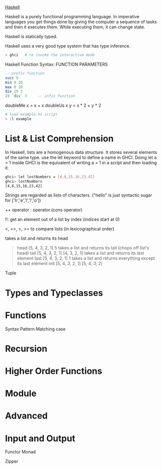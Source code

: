 
[Haskell](http://learnyouahaskell.com/chapters)

Haskell is a purely functional programming language. 
In imperative languages you get things done by giving the computer a sequence of tasks and then it executes them. While executing them, it can change state.

Haskell is statically typed.

Haskell uses a very good type system that has type inference.

```bash
> ghci   # to invoke the interactive mode

```
Haskell Function Syntax: FUNCTION PARAMETERS
```haskell
-- prefix function
succ 9
min 9 10
max 9 10
div 19 3
19 `div` 3     -- infix function
```

doubleMe x = x + x
doubleUs x y = x * 2 + y * 2

```bash
# load example.hs script
> :l example
```

# List & List Comprehension

In Haskell, lists are a homogenous data structure. It stores several elements of the same type. 
use the let keyword to define a name in GHCI. 
Doing let a = 1 inside GHCI is the equivalent of writing a = 1 in a script and then loading it.
```bash
ghci> let lostNumbers = [4,8,15,16,23,42]  
ghci> lostNumbers  
[4,8,15,16,23,42]  
```

Strings are regarded as lists of characters. ("hello" is just syntactic sugar for ['h','e','l','l','o'])

++ operator
: operator (cons operator)

!!: get an element out of a list by index (indices start at 0)

<, <=, >, >= to compare lists (in lexicographical order)

takes a list and returns its head
> head [5, 4, 3, 2, 1]
5 
takes a list and returns its tail (chops off list's head)
> tail [5, 4, 3, 2, 1]
[4, 3, 2, 1]
takes a list and returns its last element
> last [5, 4, 3, 2, 1]
1
takes a list and returns everything except its last element
> init [5, 4, 3, 2, 1]
[5, 4, 3, 2]

Tuple

# Types and Typeclasses

# Functions

Syntax
Pattern Matching
case

# Recursion


# Higher Order Functions


# Module

# Advanced


# Input and Output


Functor
Monad


Zipper